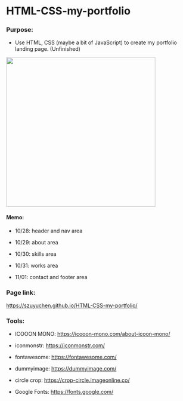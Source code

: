 # HTML-CSS-my-portfolio

### Purpose: 

- Use HTML, CSS (maybe a bit of JavaScript) to create my portfolio landing page. (Unfinished)

<img src="" width=400>

#### Memo: 

- 10/28: header and nav area

- 10/29: about area

- 10/30: skills area

- 10/31: works area

- 11/01: contact and footer area

### Page link:

https://szuyuchen.github.io/HTML-CSS-my-portfolio/

### Tools:

- ICOOON MONO: https://icooon-mono.com/about-icoon-mono/

- iconmonstr: https://iconmonstr.com/

- fontawesome: https://fontawesome.com/

- dummyimage: https://dummyimage.com/

- circle crop: https://crop-circle.imageonline.co/

- Google Fonts: https://fonts.google.com/
